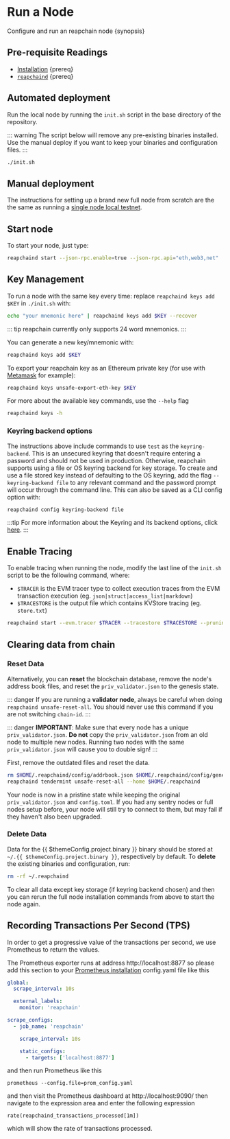 <!--
order: 4
-->

# Run a Node

Configure and run an reapchain node {synopsis}

## Pre-requisite Readings

- [Installation](./installation.md) {prereq}
- [`reapchaind`](./binary.md) {prereq}

## Automated deployment

Run the local node by running the `init.sh` script in the base directory of the repository.

::: warning
The script below will remove any pre-existing binaries installed. Use the manual deploy if you want
to keep your binaries and configuration files.
:::

```bash
./init.sh
```

## Manual deployment

The instructions for setting up a brand new full node from scratch are the the same as running a
[single node local testnet](./../../developers/localnet/single_node.md#manual-localnet).

## Start node

To start your node, just type:

```bash
reapchaind start --json-rpc.enable=true --json-rpc.api="eth,web3,net"
```

## Key Management

To run a node with the same key every time: replace `reapchaind keys add $KEY` in `./init.sh` with:

```bash
echo "your mnemonic here" | reapchaind keys add $KEY --recover
```

::: tip
reapchain currently only supports 24 word mnemonics.
:::

You can generate a new key/mnemonic with:

```bash
reapchaind keys add $KEY
```

To export your reapchain key as an Ethereum private key (for use with [Metamask](./../../users/wallets/metamask.md) for example):

```bash
reapchaind keys unsafe-export-eth-key $KEY
```

For more about the available key commands, use the `--help` flag

```bash
reapchaind keys -h
```

### Keyring backend options

The instructions above include commands to use `test` as the `keyring-backend`. This is an unsecured
keyring that doesn't require entering a password and should not be used in production. Otherwise,
reapchain supports using a file or OS keyring backend for key storage. To create and use a file
stored key instead of defaulting to the OS keyring, add the flag `--keyring-backend file` to any
relevant command and the password prompt will occur through the command line. This can also be saved
as a CLI config option with:

```bash
reapchaind config keyring-backend file
```

:::tip
For more information about the Keyring and its backend options, click [here](./../../users/keys/keyring.md).
:::

## Enable Tracing

 To enable tracing when running the node, modify the last line of the `init.sh` script to be the following command, where:

- `$TRACER` is the EVM tracer type to collect execution traces from the EVM transaction execution (eg. `json|struct|access_list|markdown`)
- `$TRACESTORE` is the output file which contains KVStore tracing (eg. `store.txt`)

```bash
reapchaind start --evm.tracer $TRACER --tracestore $TRACESTORE --pruning=nothing $TRACE --log_level $LOGLEVEL --minimum-gas-prices=0.0001areap --json-rpc.api eth,txpool,personal,net,debug,web3
```

## Clearing data from chain

### Reset Data

Alternatively, you can **reset** the blockchain database, remove the node's address book files, and reset the `priv_validator.json` to the genesis state.

::: danger
If you are running a **validator node**, always be careful when doing `reapchaind unsafe-reset-all`. You should never use this command if you are not switching `chain-id`.
:::

::: danger
**IMPORTANT**: Make sure that every node has a unique `priv_validator.json`. **Do not** copy the `priv_validator.json` from an old node to multiple new nodes. Running two nodes with the same `priv_validator.json` will cause you to double sign!
:::

First, remove the outdated files and reset the data.

```bash
rm $HOME/.reapchaind/config/addrbook.json $HOME/.reapchaind/config/genesis.json
reapchaind tendermint unsafe-reset-all --home $HOME/.reapchaind
```

Your node is now in a pristine state while keeping the original `priv_validator.json` and `config.toml`. If you had any sentry nodes or full nodes setup before, your node will still try to connect to them, but may fail if they haven't also been upgraded.

### Delete Data

Data for the {{ $themeConfig.project.binary }} binary should be stored at `~/.{{ $themeConfig.project.binary }}`, respectively by default. To **delete** the existing binaries and configuration, run:

```bash
rm -rf ~/.reapchaind
```

To clear all data except key storage (if keyring backend chosen) and then you can rerun the full node installation commands from above to start the node again.

## Recording Transactions Per Second (TPS)

In order to get a progressive value of the transactions per second, we use Prometheus to return the values.
<!-- markdown-link-check-disable-next-line -->
The Prometheus exporter runs at address http://localhost:8877 so please add this
section to your [Prometheus installation](https://opencensus.io/codelabs/prometheus/#1) config.yaml file like this

```yaml
global:
  scrape_interval: 10s

  external_labels:
    monitor: 'reapchain'

scrape_configs:
  - job_name: 'reapchain'

    scrape_interval: 10s

    static_configs:
      - targets: ['localhost:8877']
```

and then run Prometheus like this

```shell
prometheus --config.file=prom_config.yaml
```

<!-- markdown-link-check-disable-next-line -->
and then visit the Prometheus dashboard at http://localhost:9090/ then navigate to the expression area and enter the following expression

```shell
rate(reapchaind_transactions_processed[1m])
```

which will show the rate of transactions processed.

